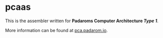 # pcaas
This is the assembler written for **Padaroms Computer Architecture _Type 1_**.

More information can be found at [pca.padarom.io](https://pca.padarom.io).
